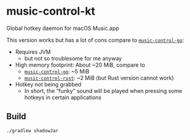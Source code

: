 # music-control-kt

Global hotkey daemon for macOS Music.app

This version works but has a lot of cons
compare to [`music-control-go`](https://github.com/Colerar/music-control-go):

- Requires JVM
  - but not so troublesome for me anyway
- High memory footprint: About ~20 MiB, compare to
  - [`music-control-go`](https://github.com/Colerar/music-control-go): ~5 MiB
  - [`music-control-rust`](https://github.com/Colerar/music-control-rust): ~2 MiB (but Rust version cannot work)
- Hotkey not being grabbed
  - In short, the “funky” sound will be played when pressing some hotkeys in certain applications

## Build

```bash
./gradlew shadowJar
```
